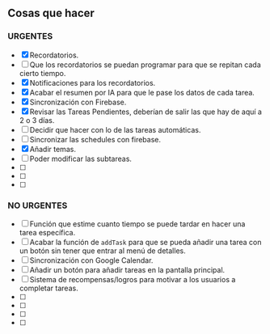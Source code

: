 ## Cosas que hacer

### URGENTES

- [x] Recordatorios. 
- [ ] Que los recordatorios se puedan programar para que se repitan cada cierto tiempo.
- [x] Notificaciones para los recordatorios.
- [x] Acabar el resumen por IA para que le pase los datos de cada tarea.
- [x] Sincronización con Firebase.
- [x] Revisar las Tareas Pendientes, deberían de salir las que hay de aquí a 2 o 3 días.
- [ ] Decidir que hacer con lo de las tareas automáticas.
- [ ] Sincronizar las schedules con firebase.
- [x] Añadir temas.
- [ ] Poder modificar las subtareas.
- [ ]
- [ ]
- [ ]


### NO URGENTES
- [ ] Función que estime cuanto tiempo se puede tardar en hacer una tarea específica.
- [ ] Acabar la función de `addTask` para que se pueda añadir una tarea con un botón sin tener que entrar al menú de detalles.
- [ ] Sincronización con Google Calendar.
- [ ] Añadir un botón para añadir tareas en la pantalla principal.
- [ ] Sistema de recompensas/logros para motivar a los usuarios a completar tareas.
- [ ] 
- [ ]
- [ ]
- [ ]